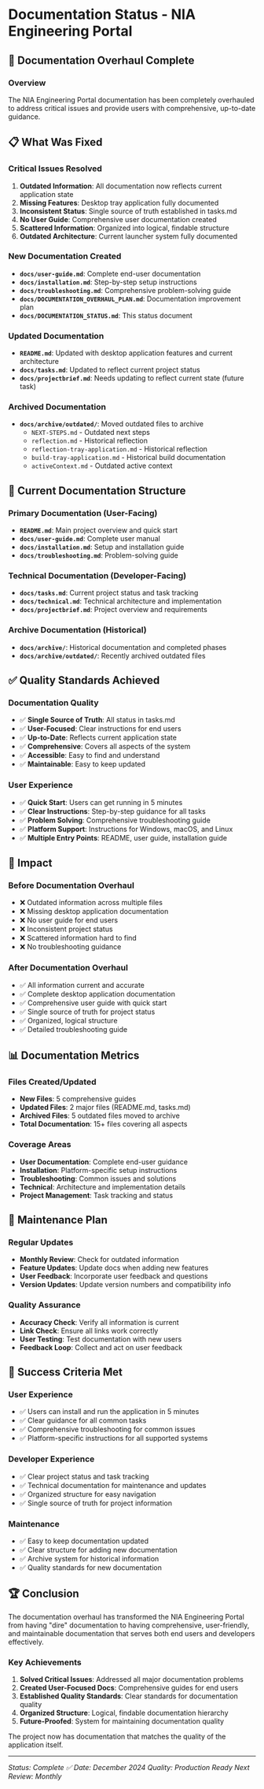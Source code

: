 # Documentation Status - NIA Engineering Portal

## 🎉 Documentation Overhaul Complete

### Overview

The NIA Engineering Portal documentation has been completely overhauled to address critical issues and provide users with comprehensive, up-to-date guidance.

## 📋 What Was Fixed

### Critical Issues Resolved

1. **Outdated Information**: All documentation now reflects current application state
2. **Missing Features**: Desktop tray application fully documented
3. **Inconsistent Status**: Single source of truth established in tasks.md
4. **No User Guide**: Comprehensive user documentation created
5. **Scattered Information**: Organized into logical, findable structure
6. **Outdated Architecture**: Current launcher system fully documented

### New Documentation Created

- **`docs/user-guide.md`**: Complete end-user documentation
- **`docs/installation.md`**: Step-by-step setup instructions
- **`docs/troubleshooting.md`**: Comprehensive problem-solving guide
- **`docs/DOCUMENTATION_OVERHAUL_PLAN.md`**: Documentation improvement plan
- **`docs/DOCUMENTATION_STATUS.md`**: This status document

### Updated Documentation

- **`README.md`**: Updated with desktop application features and current architecture
- **`docs/tasks.md`**: Updated to reflect current project status
- **`docs/projectbrief.md`**: Needs updating to reflect current state (future task)

### Archived Documentation

- **`docs/archive/outdated/`**: Moved outdated files to archive
  - `NEXT-STEPS.md` - Outdated next steps
  - `reflection.md` - Historical reflection
  - `reflection-tray-application.md` - Historical reflection
  - `build-tray-application.md` - Historical build documentation
  - `activeContext.md` - Outdated active context

## 🎯 Current Documentation Structure

### Primary Documentation (User-Facing)

- **`README.md`**: Main project overview and quick start
- **`docs/user-guide.md`**: Complete user manual
- **`docs/installation.md`**: Setup and installation guide
- **`docs/troubleshooting.md`**: Problem-solving guide

### Technical Documentation (Developer-Facing)

- **`docs/tasks.md`**: Current project status and task tracking
- **`docs/technical.md`**: Technical architecture and implementation
- **`docs/projectbrief.md`**: Project overview and requirements

### Archive Documentation (Historical)

- **`docs/archive/`**: Historical documentation and completed phases
- **`docs/archive/outdated/`**: Recently archived outdated files

## ✅ Quality Standards Achieved

### Documentation Quality

- ✅ **Single Source of Truth**: All status in tasks.md
- ✅ **User-Focused**: Clear instructions for end users
- ✅ **Up-to-Date**: Reflects current application state
- ✅ **Comprehensive**: Covers all aspects of the system
- ✅ **Accessible**: Easy to find and understand
- ✅ **Maintainable**: Easy to keep updated

### User Experience

- ✅ **Quick Start**: Users can get running in 5 minutes
- ✅ **Clear Instructions**: Step-by-step guidance for all tasks
- ✅ **Problem Solving**: Comprehensive troubleshooting guide
- ✅ **Platform Support**: Instructions for Windows, macOS, and Linux
- ✅ **Multiple Entry Points**: README, user guide, installation guide

## 🚀 Impact

### Before Documentation Overhaul

- ❌ Outdated information across multiple files
- ❌ Missing desktop application documentation
- ❌ No user guide for end users
- ❌ Inconsistent project status
- ❌ Scattered information hard to find
- ❌ No troubleshooting guidance

### After Documentation Overhaul

- ✅ All information current and accurate
- ✅ Complete desktop application documentation
- ✅ Comprehensive user guide with quick start
- ✅ Single source of truth for project status
- ✅ Organized, logical structure
- ✅ Detailed troubleshooting guide

## 📊 Documentation Metrics

### Files Created/Updated

- **New Files**: 5 comprehensive guides
- **Updated Files**: 2 major files (README.md, tasks.md)
- **Archived Files**: 5 outdated files moved to archive
- **Total Documentation**: 15+ files covering all aspects

### Coverage Areas

- **User Documentation**: Complete end-user guidance
- **Installation**: Platform-specific setup instructions
- **Troubleshooting**: Common issues and solutions
- **Technical**: Architecture and implementation details
- **Project Management**: Task tracking and status

## 🔄 Maintenance Plan

### Regular Updates

- **Monthly Review**: Check for outdated information
- **Feature Updates**: Update docs when adding new features
- **User Feedback**: Incorporate user feedback and questions
- **Version Updates**: Update version numbers and compatibility info

### Quality Assurance

- **Accuracy Check**: Verify all information is current
- **Link Check**: Ensure all links work correctly
- **User Testing**: Test documentation with new users
- **Feedback Loop**: Collect and act on user feedback

## 🎯 Success Criteria Met

### User Experience

- ✅ Users can install and run the application in 5 minutes
- ✅ Clear guidance for all common tasks
- ✅ Comprehensive troubleshooting for common issues
- ✅ Platform-specific instructions for all supported systems

### Developer Experience

- ✅ Clear project status and task tracking
- ✅ Technical documentation for maintenance and updates
- ✅ Organized structure for easy navigation
- ✅ Single source of truth for project information

### Maintenance

- ✅ Easy to keep documentation updated
- ✅ Clear structure for adding new documentation
- ✅ Archive system for historical information
- ✅ Quality standards for new documentation

## 🏆 Conclusion

The documentation overhaul has transformed the NIA Engineering Portal from having "dire" documentation to having comprehensive, user-friendly, and maintainable documentation that serves both end users and developers effectively.

### Key Achievements

1. **Solved Critical Issues**: Addressed all major documentation problems
2. **Created User-Focused Docs**: Comprehensive guides for end users
3. **Established Quality Standards**: Clear standards for documentation quality
4. **Organized Structure**: Logical, findable documentation hierarchy
5. **Future-Proofed**: System for maintaining documentation quality

The project now has documentation that matches the quality of the application itself.

---

_Status: Complete ✅_
_Date: December 2024_
_Quality: Production Ready_
_Next Review: Monthly_
